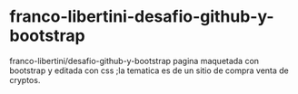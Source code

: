 # franco-libertini-desafio-github-y-bootstrap
franco-libertini/desafio-github-y-bootstrap
pagina maquetada con bootstrap y editada con css ;la tematica es de un sitio de compra venta de cryptos.
